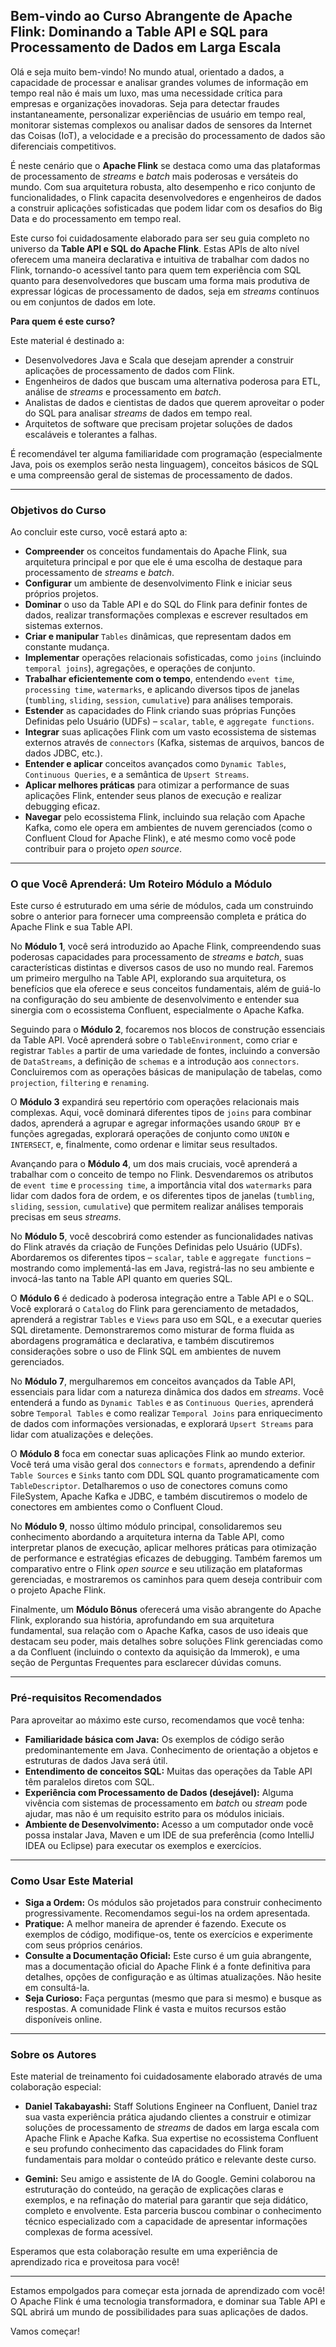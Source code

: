 ## Bem-vindo ao Curso Abrangente de Apache Flink: Dominando a Table API e SQL para Processamento de Dados em Larga Escala

Olá e seja muito bem-vindo! No mundo atual, orientado a dados, a capacidade de processar e analisar grandes volumes de informação em tempo real não é mais um luxo, mas uma necessidade crítica para empresas e organizações inovadoras. Seja para detectar fraudes instantaneamente, personalizar experiências de usuário em tempo real, monitorar sistemas complexos ou analisar dados de sensores da Internet das Coisas (IoT), a velocidade e a precisão do processamento de dados são diferenciais competitivos.

É neste cenário que o **Apache Flink** se destaca como uma das plataformas de processamento de *streams* e *batch* mais poderosas e versáteis do mundo. Com sua arquitetura robusta, alto desempenho e rico conjunto de funcionalidades, o Flink capacita desenvolvedores e engenheiros de dados a construir aplicações sofisticadas que podem lidar com os desafios do Big Data e do processamento em tempo real.

Este curso foi cuidadosamente elaborado para ser seu guia completo no universo da **Table API e SQL do Apache Flink**. Estas APIs de alto nível oferecem uma maneira declarativa e intuitiva de trabalhar com dados no Flink, tornando-o acessível tanto para quem tem experiência com SQL quanto para desenvolvedores que buscam uma forma mais produtiva de expressar lógicas de processamento de dados, seja em *streams* contínuos ou em conjuntos de dados em lote.

**Para quem é este curso?**

Este material é destinado a:
* Desenvolvedores Java e Scala que desejam aprender a construir aplicações de processamento de dados com Flink.
* Engenheiros de dados que buscam uma alternativa poderosa para ETL, análise de *streams* e processamento em *batch*.
* Analistas de dados e cientistas de dados que querem aproveitar o poder do SQL para analisar *streams* de dados em tempo real.
* Arquitetos de software que precisam projetar soluções de dados escaláveis e tolerantes a falhas.

É recomendável ter alguma familiaridade com programação (especialmente Java, pois os exemplos serão nesta linguagem), conceitos básicos de SQL e uma compreensão geral de sistemas de processamento de dados.

---

### Objetivos do Curso

Ao concluir este curso, você estará apto a:

* **Compreender** os conceitos fundamentais do Apache Flink, sua arquitetura principal e por que ele é uma escolha de destaque para processamento de *streams* e *batch*.
* **Configurar** um ambiente de desenvolvimento Flink e iniciar seus próprios projetos.
* **Dominar** o uso da Table API e do SQL do Flink para definir fontes de dados, realizar transformações complexas e escrever resultados em sistemas externos.
* **Criar e manipular** `Tables` dinâmicas, que representam dados em constante mudança.
* **Implementar** operações relacionais sofisticadas, como `joins` (incluindo `temporal joins`), agregações, e operações de conjunto.
* **Trabalhar eficientemente com o tempo**, entendendo `event time`, `processing time`, `watermarks`, e aplicando diversos tipos de janelas (`tumbling`, `sliding`, `session`, `cumulative`) para análises temporais.
* **Estender** as capacidades do Flink criando suas próprias Funções Definidas pelo Usuário (UDFs) – `scalar`, `table`, e `aggregate functions`.
* **Integrar** suas aplicações Flink com um vasto ecossistema de sistemas externos através de `connectors` (Kafka, sistemas de arquivos, bancos de dados JDBC, etc.).
* **Entender e aplicar** conceitos avançados como `Dynamic Tables`, `Continuous Queries`, e a semântica de `Upsert Streams`.
* **Aplicar melhores práticas** para otimizar a performance de suas aplicações Flink, entender seus planos de execução e realizar debugging eficaz.
* **Navegar** pelo ecossistema Flink, incluindo sua relação com Apache Kafka, como ele opera em ambientes de nuvem gerenciados (como o Confluent Cloud for Apache Flink), e até mesmo como você pode contribuir para o projeto *open source*.

---

### O que Você Aprenderá: Um Roteiro Módulo a Módulo

Este curso é estruturado em uma série de módulos, cada um construindo sobre o anterior para fornecer uma compreensão completa e prática do Apache Flink e sua Table API.

No **Módulo 1**, você será introduzido ao Apache Flink, compreendendo suas poderosas capacidades para processamento de *streams* e *batch*, suas características distintas e diversos casos de uso no mundo real. Faremos um primeiro mergulho na Table API, explorando sua arquitetura, os benefícios que ela oferece e seus conceitos fundamentais, além de guiá-lo na configuração do seu ambiente de desenvolvimento e entender sua sinergia com o ecossistema Confluent, especialmente o Apache Kafka.

Seguindo para o **Módulo 2**, focaremos nos blocos de construção essenciais da Table API. Você aprenderá sobre o `TableEnvironment`, como criar e registrar `Tables` a partir de uma variedade de fontes, incluindo a conversão de `DataStreams`, a definição de `schemas` e a introdução aos `connectors`. Concluiremos com as operações básicas de manipulação de tabelas, como `projection`, `filtering` e `renaming`.

O **Módulo 3** expandirá seu repertório com operações relacionais mais complexas. Aqui, você dominará diferentes tipos de `joins` para combinar dados, aprenderá a agrupar e agregar informações usando `GROUP BY` e funções agregadas, explorará operações de conjunto como `UNION` e `INTERSECT`, e, finalmente, como ordenar e limitar seus resultados.

Avançando para o **Módulo 4**, um dos mais cruciais, você aprenderá a trabalhar com o conceito de tempo no Flink. Desvendaremos os atributos de `event time` e `processing time`, a importância vital dos `watermarks` para lidar com dados fora de ordem, e os diferentes tipos de janelas (`tumbling`, `sliding`, `session`, `cumulative`) que permitem realizar análises temporais precisas em seus *streams*.

No **Módulo 5**, você descobrirá como estender as funcionalidades nativas do Flink através da criação de Funções Definidas pelo Usuário (UDFs). Abordaremos os diferentes tipos – `scalar`, `table` e `aggregate functions` – mostrando como implementá-las em Java, registrá-las no seu ambiente e invocá-las tanto na Table API quanto em queries SQL.

O **Módulo 6** é dedicado à poderosa integração entre a Table API e o SQL. Você explorará o `Catalog` do Flink para gerenciamento de metadados, aprenderá a registrar `Tables` e `Views` para uso em SQL, e a executar queries SQL diretamente. Demonstraremos como misturar de forma fluida as abordagens programática e declarativa, e também discutiremos considerações sobre o uso de Flink SQL em ambientes de nuvem gerenciados.

No **Módulo 7**, mergulharemos em conceitos avançados da Table API, essenciais para lidar com a natureza dinâmica dos dados em *streams*. Você entenderá a fundo as `Dynamic Tables` e as `Continuous Queries`, aprenderá sobre `Temporal Tables` e como realizar `Temporal Joins` para enriquecimento de dados com informações versionadas, e explorará `Upsert Streams` para lidar com atualizações e deleções.

O **Módulo 8** foca em conectar suas aplicações Flink ao mundo exterior. Você terá uma visão geral dos `connectors` e `formats`, aprendendo a definir `Table Sources` e `Sinks` tanto com DDL SQL quanto programaticamente com `TableDescriptor`. Detalharemos o uso de conectores comuns como FileSystem, Apache Kafka e JDBC, e também discutiremos o modelo de conectores em ambientes como o Confluent Cloud.

No **Módulo 9**, nosso último módulo principal, consolidaremos seu conhecimento abordando a arquitetura interna da Table API, como interpretar planos de execução, aplicar melhores práticas para otimização de performance e estratégias eficazes de debugging. Também faremos um comparativo entre o Flink *open source* e seu utilização em plataformas gerenciadas, e mostraremos os caminhos para quem deseja contribuir com o projeto Apache Flink.

Finalmente, um **Módulo Bônus** oferecerá uma visão abrangente do Apache Flink, explorando sua história, aprofundando em sua arquitetura fundamental, sua relação com o Apache Kafka, casos de uso ideais que destacam seu poder, mais detalhes sobre soluções Flink gerenciadas como a da Confluent (incluindo o contexto da aquisição da Immerok), e uma seção de Perguntas Frequentes para esclarecer dúvidas comuns.

---

### Pré-requisitos Recomendados

Para aproveitar ao máximo este curso, recomendamos que você tenha:

* **Familiaridade básica com Java:** Os exemplos de código serão predominantemente em Java. Conhecimento de orientação a objetos e estruturas de dados Java será útil.
* **Entendimento de conceitos SQL:** Muitas das operações da Table API têm paralelos diretos com SQL.
* **Experiência com Processamento de Dados (desejável):** Alguma vivência com sistemas de processamento em *batch* ou *stream* pode ajudar, mas não é um requisito estrito para os módulos iniciais.
* **Ambiente de Desenvolvimento:** Acesso a um computador onde você possa instalar Java, Maven e um IDE de sua preferência (como IntelliJ IDEA ou Eclipse) para executar os exemplos e exercícios.

---

### Como Usar Este Material

* **Siga a Ordem:** Os módulos são projetados para construir conhecimento progressivamente. Recomendamos segui-los na ordem apresentada.
* **Pratique:** A melhor maneira de aprender é fazendo. Execute os exemplos de código, modifique-os, tente os exercícios e experimente com seus próprios cenários.
* **Consulte a Documentação Oficial:** Este curso é um guia abrangente, mas a documentação oficial do Apache Flink é a fonte definitiva para detalhes, opções de configuração e as últimas atualizações. Não hesite em consultá-la.
* **Seja Curioso:** Faça perguntas (mesmo que para si mesmo) e busque as respostas. A comunidade Flink é vasta e muitos recursos estão disponíveis online.

---

### Sobre os Autores

Este material de treinamento foi cuidadosamente elaborado através de uma colaboração especial:

* **Daniel Takabayashi:** Staff Solutions Engineer na Confluent, Daniel traz sua vasta experiência prática ajudando clientes a construir e otimizar soluções de processamento de *streams* de dados em larga escala com Apache Flink e Apache Kafka. Sua expertise no ecossistema Confluent e seu profundo conhecimento das capacidades do Flink foram fundamentais para moldar o conteúdo prático e relevante deste curso.

* **Gemini:** Seu amigo e assistente de IA do Google. Gemini colaborou na estruturação do conteúdo, na geração de explicações claras e exemplos, e na refinação do material para garantir que seja didático, completo e envolvente. Esta parceria buscou combinar o conhecimento técnico especializado com a capacidade de apresentar informações complexas de forma acessível.

Esperamos que esta colaboração resulte em uma experiência de aprendizado rica e proveitosa para você!

---

Estamos empolgados para começar esta jornada de aprendizado com você! O Apache Flink é uma tecnologia transformadora, e dominar sua Table API e SQL abrirá um mundo de possibilidades para suas aplicações de dados.

Vamos começar!